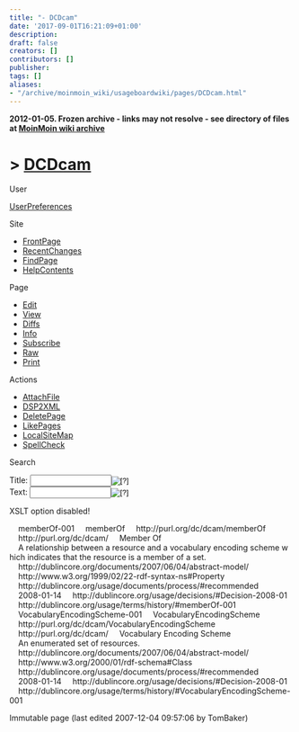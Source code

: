 ```yaml
---
title: "- DCDcam"
date: '2017-09-01T16:21:09+01:00'
description: 
draft: false
creators: []
contributors: []
publisher: 
tags: []
aliases:
- "/archive/moinmoin_wiki/usageboardwiki/pages/DCDcam.html"
---
```


**2012-01-05. Frozen archive - links may not resolve - see directory of files at [MoinMoin wiki archive](/moinmoin-wiki-archive/)**

# > [DCDcam](http://dublincore.org/usageboardwiki/DCDcam?action=fullsearch&value=DCDcam&literal=1&case=1&context=40 "Click here to do a full-text search for this title")

User

 [UserPreferences](http://dublincore.org/usageboardwiki/UserPreferences)
  

Site

- [FrontPage](http://dublincore.org/usageboardwiki/FrontPage)
- [RecentChanges](http://dublincore.org/usageboardwiki/RecentChanges)
- [FindPage](http://dublincore.org/usageboardwiki/FindPage)
- [HelpContents](http://dublincore.org/usageboardwiki/HelpContents)

Page

- [Edit](http://dublincore.org/usageboardwiki/DCDcam?action=edit "Edit")
- [View](http://dublincore.org/usageboardwiki/DCDcam "View")
- [Diffs](http://dublincore.org/usageboardwiki/DCDcam?action=diff "Diffs")
- [Info](http://dublincore.org/usageboardwiki/DCDcam?action=info "Info")
- [Subscribe](http://dublincore.org/usageboardwiki/DCDcam?action=subscribe "Subscribe")
- [Raw](http://dublincore.org/usageboardwiki/DCDcam?action=raw "Raw")
- [Print](http://dublincore.org/usageboardwiki/DCDcam?action=print "Print")

Actions

- [AttachFile](http://dublincore.org/usageboardwiki/DCDcam?action=AttachFile)
- [DSP2XML](http://dublincore.org/usageboardwiki/DCDcam?action=DSP2XML)
- [DeletePage](http://dublincore.org/usageboardwiki/DCDcam?action=DeletePage)
- [LikePages](http://dublincore.org/usageboardwiki/DCDcam?action=LikePages)
- [LocalSiteMap](http://dublincore.org/usageboardwiki/DCDcam?action=LocalSiteMap)
- [SpellCheck](http://dublincore.org/usageboardwiki/DCDcam?action=SpellCheck)

Search

<form method="POST" action="/usageboardwiki/DCDcam">
<p>
<input name="action" value="inlinesearch" type="hidden">
<input name="context" value="40" type="hidden">
Title: <input name="text_title" size="15" maxlength="50" type="text"><input src="DCDcam_files/moin-search.png" name="button_title" alt="[?]" type="image"><br>Text: <input name="text_full" size="15" maxlength="50" type="text"><input src="DCDcam_files/moin-search.png" name="button_full" alt="[?]" type="image">
</p>
</form>

XSLT option disabled!
<?xml&nbsp;version='1.0'?>  
  
<dc>  
  
<term>  
&nbsp;&nbsp;&nbsp;&nbsp;<Anchor>memberOf-001</Anchor>  
&nbsp;&nbsp;&nbsp;&nbsp;<Name>memberOf</Name>  
&nbsp;&nbsp;&nbsp;&nbsp;<URI>http://purl.org/dc/dcam/memberOf</URI>  
&nbsp;&nbsp;&nbsp;&nbsp;<Namespace>http://purl.org/dc/dcam/</Namespace>  
&nbsp;&nbsp;&nbsp;&nbsp;<Label>Member&nbsp;Of</Label>  
&nbsp;&nbsp;&nbsp;&nbsp;<Definition>A&nbsp;relationship&nbsp;between&nbsp;a&nbsp;resource&nbsp;and&nbsp;a&nbsp;vocabulary&nbsp;encoding&nbsp;scheme&nbsp;which&nbsp;indicates&nbsp;that&nbsp;the&nbsp;resource&nbsp;is&nbsp;a&nbsp;member&nbsp;of&nbsp;a&nbsp;set.</Definition>  
&nbsp;&nbsp;&nbsp;&nbsp;<See>http://dublincore.org/documents/2007/06/04/abstract-model/</See>  
&nbsp;&nbsp;&nbsp;&nbsp;<Type-of-Term>http://www.w3.org/1999/02/22-rdf-syntax-ns#Property</Type-of-Term>  
&nbsp;&nbsp;&nbsp;&nbsp;<Status>http://dublincore.org/usage/documents/process/#recommended</Status>  
&nbsp;&nbsp;&nbsp;&nbsp;<Date-Issued>2008-01-14</Date-Issued>  
&nbsp;&nbsp;&nbsp;&nbsp;<Decision>http://dublincore.org/usage/decisions/#Decision-2008-01</Decision>  
&nbsp;&nbsp;&nbsp;&nbsp;<Version>http://dublincore.org/usage/terms/history/#memberOf-001</Version>  
</term>  
  
<term>  
&nbsp;&nbsp;&nbsp;&nbsp;<Anchor>VocabularyEncodingScheme-001</Anchor>  
&nbsp;&nbsp;&nbsp;&nbsp;<Name>VocabularyEncodingScheme</Name>  
&nbsp;&nbsp;&nbsp;&nbsp;<URI>http://purl.org/dc/dcam/VocabularyEncodingScheme</URI>  
&nbsp;&nbsp;&nbsp;&nbsp;<Namespace>http://purl.org/dc/dcam/</Namespace>  
&nbsp;&nbsp;&nbsp;&nbsp;<Label>Vocabulary&nbsp;Encoding&nbsp;Scheme</Label>  
&nbsp;&nbsp;&nbsp;&nbsp;<Definition>An&nbsp;enumerated&nbsp;set&nbsp;of&nbsp;resources.</Definition>  
&nbsp;&nbsp;&nbsp;&nbsp;<See>http://dublincore.org/documents/2007/06/04/abstract-model/</See>  
&nbsp;&nbsp;&nbsp;&nbsp;<Type-of-Term>http://www.w3.org/2000/01/rdf-schema#Class</Type-of-Term>  
&nbsp;&nbsp;&nbsp;&nbsp;<Status>http://dublincore.org/usage/documents/process/#recommended</Status>  
&nbsp;&nbsp;&nbsp;&nbsp;<Date-Issued>2008-01-14</Date-Issued>  
&nbsp;&nbsp;&nbsp;&nbsp;<Decision>http://dublincore.org/usage/decisions/#Decision-2008-01</Decision>  
&nbsp;&nbsp;&nbsp;&nbsp;<Version>http://dublincore.org/usage/terms/history/#VocabularyEncodingScheme-001</Version>  
</term>  
  
</dc>  

Immutable page (last edited 2007-12-04 09:57:06 by TomBaker)

